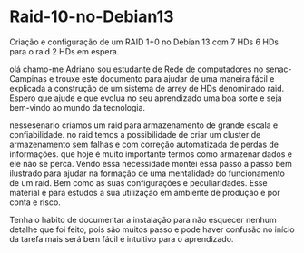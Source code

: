 # Raid-10-no-Debian13
Criação e configuração de um RAID 1+0 no Debian 13 com 7 HDs 6 HDs para o raid 2 HDs em espera.

olá chamo-me Adriano sou estudante de Rede de computadores no senac-Campinas e trouxe este documento para
ajudar de uma maneira fácil e explicada a construção de um sistema de arrey de HDs denominado raid.
Espero que ajude e que evolua no seu aprendizado uma boa sorte e seja bem-vindo ao mundo da tecnologia.

nessesenario criamos um raid para armazenamento de grande escala e confiabilidade.
no raid temos a possibilidade de criar um cluster de armazenamento sem falhas e com correção automatizada de perdas de informações.
que hoje é muito importante termos como armazenar dados e ele não se perca.
Vendo essa necessidade montei essa passo a passo bem ilustrado para ajudar na formação de uma mentalidade do funcionamento de um raid.
Bem como as suas configurações e peculiaridades.
Esse material é para estudos a sua utilização em ambiente de produção e por conta e risco.

Tenha o habito de documentar a instalação para não esquecer nenhum detalhe que foi feito, pois são muitos passo e pode haver confusão no início da tarefa mais será bem fácil e intuitivo para o aprendizado.
